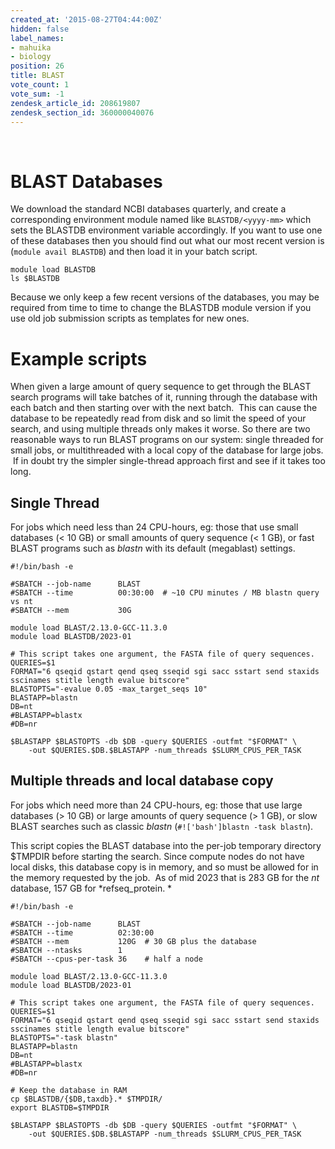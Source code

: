 ```yaml
---
created_at: '2015-08-27T04:44:00Z'
hidden: false
label_names:
- mahuika
- biology
position: 26
title: BLAST
vote_count: 1
vote_sum: -1
zendesk_article_id: 208619807
zendesk_section_id: 360000040076
---
```


<!-- The above lines, specifying the category, section and title, must be
present and always comprising the first three lines of the article. -->

 

# BLAST Databases

We download the standard NCBI databases quarterly, and create a
corresponding environment module named like `BLASTDB/<yyyy-mm>` which
sets the BLASTDB environment variable accordingly. If you want to use
one of these databases then you should find out what our most recent
version is (`module avail BLASTDB`) and then load it in your batch
script.

    module load BLASTDB
    ls $BLASTDB

Because we only keep a few recent versions of the databases, you may be
required from time to time to change the BLASTDB module version if you
use old job submission scripts as templates for new ones.

# Example scripts

When given a large amount of query sequence to get through the BLAST
search programs will take batches of it, running through the database
with each batch and then starting over with the next batch.  This can
cause the database to be repeatedly read from disk and so limit the
speed of your search, and using multiple threads only makes it worse. So
there are two reasonable ways to run BLAST programs on our system:
single threaded for small jobs, or multithreaded with a local copy of
the database for large jobs.  If in doubt try the simpler single-thread
approach first and see if it takes too long.

## Single Thread

For jobs which need less than 24 CPU-hours, eg: those that use small
databases (&lt; 10 GB) or small amounts of query sequence (&lt; 1 GB),
or fast BLAST programs such as *blastn* with its default (megablast)
settings.  

    #!/bin/bash -e

    #SBATCH --job-name      BLAST
    #SBATCH --time          00:30:00  # ~10 CPU minutes / MB blastn query vs nt
    #SBATCH --mem           30G

    module load BLAST/2.13.0-GCC-11.3.0
    module load BLASTDB/2023-01

    # This script takes one argument, the FASTA file of query sequences.
    QUERIES=$1
    FORMAT="6 qseqid qstart qend qseq sseqid sgi sacc sstart send staxids sscinames stitle length evalue bitscore"
    BLASTOPTS="-evalue 0.05 -max_target_seqs 10"
    BLASTAPP=blastn
    DB=nt
    #BLASTAPP=blastx
    #DB=nr

    $BLASTAPP $BLASTOPTS -db $DB -query $QUERIES -outfmt "$FORMAT" \
        -out $QUERIES.$DB.$BLASTAPP -num_threads $SLURM_CPUS_PER_TASK

## Multiple threads and local database copy

For jobs which need more than 24 CPU-hours, eg: those that use large
databases (&gt; 10 GB) or large amounts of query sequence (&gt; 1 GB),
or slow BLAST searches such as classic *blastn*
(`#!['bash']blastn -task blastn`).

This script copies the BLAST database into the per-job temporary
directory $TMPDIR before starting the search. Since compute nodes do not
have local disks, this database copy is in memory, and so must be
allowed for in the memory requested by the job.  As of mid 2023 that is
283 GB for the *nt* database, 157 GB for *refseq\_protein. *

    #!/bin/bash -e

    #SBATCH --job-name      BLAST
    #SBATCH --time          02:30:00
    #SBATCH --mem           120G  # 30 GB plus the database
    #SBATCH --ntasks        1
    #SBATCH --cpus-per-task 36    # half a node

    module load BLAST/2.13.0-GCC-11.3.0
    module load BLASTDB/2023-01

    # This script takes one argument, the FASTA file of query sequences.
    QUERIES=$1
    FORMAT="6 qseqid qstart qend qseq sseqid sgi sacc sstart send staxids sscinames stitle length evalue bitscore"
    BLASTOPTS="-task blastn"
    BLASTAPP=blastn
    DB=nt
    #BLASTAPP=blastx
    #DB=nr

    # Keep the database in RAM
    cp $BLASTDB/{$DB,taxdb}.* $TMPDIR/ 
    export BLASTDB=$TMPDIR

    $BLASTAPP $BLASTOPTS -db $DB -query $QUERIES -outfmt "$FORMAT" \
        -out $QUERIES.$DB.$BLASTAPP -num_threads $SLURM_CPUS_PER_TASK

 
